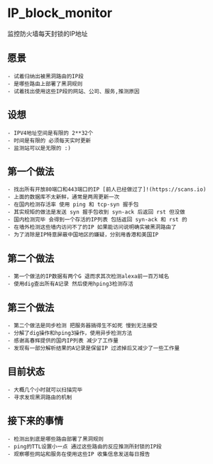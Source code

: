 # IP_block_monitor
  监控防火墙每天封锁的IP地址

## 愿景
	- 试着归纳出被黑洞路由的IP段
	- 是哪些路由上部署了黑洞规则
	- 试着找出使用这些IP段的网站、公司、服务,推测原因

## 设想
    - IPV4地址空间是有限的 2**32个
	- 时间是有限的 必须每天实时更新
	- 监测站可以是无限的 :)

## 第一个做法
    - 找出所有开放80端口和443端口的IP [前人已经做过了]!(https://scans.io)
	- 上面的数据库不太新鲜，通常是两周更新一次
	- 在国内检测存活率 使用 ping 和 tcp-syn 握手包
	- 其实规矩的做法是发送 syn 握手包收到 syn-ack 后返回 rst 但没做
	- 国内检测完毕 会得到一个存活的IP列表 包括返回 syn-ack 和 rst 的
	- 在墙外检测这些墙内访问不了的IP 如果能访问说明确实被黑洞路由了
	- 为了消除是IP特意屏蔽中国地区的嫌疑，分别用香港和美国IP

## 第二个做法
    - 第一个做法的IP数据有两个G 退而求其次检测alexa前一百万域名
	- 使用dig查出所有A记录 然后使用hping3检测存活

## 第三个做法
    - 第二个做法是同步检测 把服务器搞得生不如死 慢到无法接受
	- 分解了dig操作和hping3操作，使用异步检测方法
	- 感谢高春辉提供的国内IP列表 减少了工作量
	- 发现有一部分解析结果的A记录是保留IP 过滤掉后又减少了一些工作量

## 目前状态
    - 大概几个小时就可以扫描完毕
    - 寻求发现黑洞路由的机制 

## 接下来的事情
    - 检测出到底是哪些路由部署了黑洞规则
	- ping的TTL设置小一点 通过这些路由的反应推测所封锁的IP段
	- 观察哪些网站和服务在使用这些IP 收集信息发送每日报告
